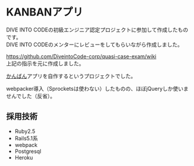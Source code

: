 # KANBANアプリ

DIVE INTO CODEの初級エンジニア認定プロジェクトに参加して作成したものです。  
DIVE INTO CODEのメンターにレビューをしてもらいながら作成しました。  

https://github.com/DiveintoCode-corp/quasi-case-exam/wiki  
上記の指示を元に作成しました。  

[かんばん](https://ja.wikipedia.org/wiki/%E3%81%8B%E3%82%93%E3%81%B0%E3%82%93_(%E3%82%BD%E3%83%95%E3%83%88%E3%82%A6%E3%82%A7%E3%82%A2%E9%96%8B%E7%99%BA))アプリを自作するというプロジェクトでした。

webpacker導入（Sprocketsは使わない）したものの、ほぼjQueryしか使いませんでした（反省）。

## 採用技術
- Ruby2.5
- Rails5.1系
- webpack
- Postgresql
- Heroku
